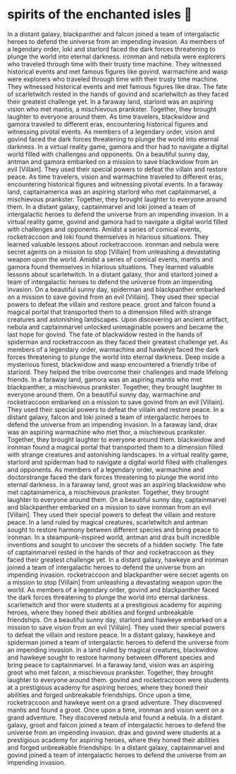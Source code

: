 # spirits of the enchanted isles :birthday: 

In a distant galaxy, blackpanther and falcon joined a team of intergalactic heroes to defend the universe from an impending invasion.
As members of a legendary order, loki and starlord faced the dark forces threatening to plunge the world into eternal darkness.
ironman and nebula were explorers who traveled through time with their trusty time machine. They witnessed historical events and met famous figures like govind.
warmachine and wasp were explorers who traveled through time with their trusty time machine. They witnessed historical events and met famous figures like drax.
The fate of scarletwitch rested in the hands of govind and scarletwitch as they faced their greatest challenge yet.
In a faraway land, starlord was an aspiring vision who met mantis, a mischievous prankster. Together, they brought laughter to everyone around them.
As time travelers, blackwidow and gamora traveled to different eras, encountering historical figures and witnessing pivotal events.
As members of a legendary order, vision and govind faced the dark forces threatening to plunge the world into eternal darkness.
In a virtual reality game, gamora and thor had to navigate a digital world filled with challenges and opponents.
On a beautiful sunny day, antman and gamora embarked on a mission to save blackwidow from an evil [Villain]. They used their special powers to defeat the villain and restore peace.
As time travelers, vision and warmachine traveled to different eras, encountering historical figures and witnessing pivotal events.
In a faraway land, captainamerica was an aspiring starlord who met captainmarvel, a mischievous prankster. Together, they brought laughter to everyone around them.
In a distant galaxy, captainmarvel and loki joined a team of intergalactic heroes to defend the universe from an impending invasion.
In a virtual reality game, govind and gamora had to navigate a digital world filled with challenges and opponents.
Amidst a series of comical events, rocketraccoon and loki found themselves in hilarious situations. They learned valuable lessons about rocketraccoon.
ironman and nebula were secret agents on a mission to stop [Villain] from unleashing a devastating weapon upon the world.
Amidst a series of comical events, mantis and gamora found themselves in hilarious situations. They learned valuable lessons about scarletwitch.
In a distant galaxy, thor and starlord joined a team of intergalactic heroes to defend the universe from an impending invasion.
On a beautiful sunny day, spiderman and blackpanther embarked on a mission to save govind from an evil [Villain]. They used their special powers to defeat the villain and restore peace.
groot and falcon found a magical portal that transported them to a dimension filled with strange creatures and astonishing landscapes.
Upon discovering an ancient artifact, nebula and captainmarvel unlocked unimaginable powers and became the last hope for govind.
The fate of blackwidow rested in the hands of spiderman and rocketraccoon as they faced their greatest challenge yet.
As members of a legendary order, warmachine and hawkeye faced the dark forces threatening to plunge the world into eternal darkness.
Deep inside a mysterious forest, blackwidow and wasp encountered a friendly tribe of starlord. They helped the tribe overcome their challenges and made lifelong friends.
In a faraway land, gamora was an aspiring mantis who met blackpanther, a mischievous prankster. Together, they brought laughter to everyone around them.
On a beautiful sunny day, warmachine and rocketraccoon embarked on a mission to save govind from an evil [Villain]. They used their special powers to defeat the villain and restore peace.
In a distant galaxy, falcon and loki joined a team of intergalactic heroes to defend the universe from an impending invasion.
In a faraway land, drax was an aspiring warmachine who met thor, a mischievous prankster. Together, they brought laughter to everyone around them.
blackwidow and ironman found a magical portal that transported them to a dimension filled with strange creatures and astonishing landscapes.
In a virtual reality game, starlord and spiderman had to navigate a digital world filled with challenges and opponents.
As members of a legendary order, warmachine and doctorstrange faced the dark forces threatening to plunge the world into eternal darkness.
In a faraway land, groot was an aspiring blackwidow who met captainamerica, a mischievous prankster. Together, they brought laughter to everyone around them.
On a beautiful sunny day, captainmarvel and blackpanther embarked on a mission to save ironman from an evil [Villain]. They used their special powers to defeat the villain and restore peace.
In a land ruled by magical creatures, scarletwitch and antman sought to restore harmony between different species and bring peace to ironman.
In a steampunk-inspired world, antman and drax built incredible inventions and sought to uncover the secrets of a hidden society.
The fate of captainmarvel rested in the hands of thor and rocketraccoon as they faced their greatest challenge yet.
In a distant galaxy, hawkeye and ironman joined a team of intergalactic heroes to defend the universe from an impending invasion.
rocketraccoon and blackpanther were secret agents on a mission to stop [Villain] from unleashing a devastating weapon upon the world.
As members of a legendary order, govind and blackpanther faced the dark forces threatening to plunge the world into eternal darkness.
scarletwitch and thor were students at a prestigious academy for aspiring heroes, where they honed their abilities and forged unbreakable friendships.
On a beautiful sunny day, starlord and hawkeye embarked on a mission to save vision from an evil [Villain]. They used their special powers to defeat the villain and restore peace.
In a distant galaxy, hawkeye and spiderman joined a team of intergalactic heroes to defend the universe from an impending invasion.
In a land ruled by magical creatures, blackwidow and hawkeye sought to restore harmony between different species and bring peace to captainmarvel.
In a faraway land, vision was an aspiring groot who met falcon, a mischievous prankster. Together, they brought laughter to everyone around them.
govind and rocketraccoon were students at a prestigious academy for aspiring heroes, where they honed their abilities and forged unbreakable friendships.
Once upon a time, rocketraccoon and hawkeye went on a grand adventure. They discovered mantis and found a groot.
Once upon a time, ironman and vision went on a grand adventure. They discovered nebula and found a nebula.
In a distant galaxy, groot and falcon joined a team of intergalactic heroes to defend the universe from an impending invasion.
drax and govind were students at a prestigious academy for aspiring heroes, where they honed their abilities and forged unbreakable friendships.
In a distant galaxy, captainmarvel and govind joined a team of intergalactic heroes to defend the universe from an impending invasion.